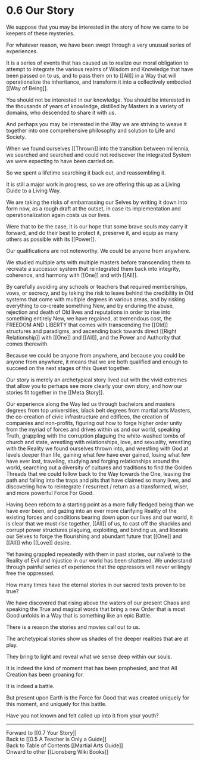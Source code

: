 # 0.6 Our Story

We suppose that you may be interested in the story of how we came to be keepers of these mysteries.

For whatever reason, we have been swept through a very unusual series of experiences. 

It is a series of events that has caused us to realize our moral obligation to attempt to integrate the various realms of Wisdom and Knowledge that have been passed on to us, and to pass them on to [[All]] in a Way that will operationalize the inheritance, and transform it into a collectively embodied [[Way of Being]]. 

You should not be interested in our knowledge. You should be interested in the thousands of years of knowledge, distilled by Masters in a variety of domains, who descended to share it with us. 

And perhaps you may be interested in the Way we are striving to weave it together into one comprehensive philosophy and solution to Life and Society. 

When we found ourselves [[Thrown]] into the transition between millennia, we searched and searched and could not rediscover the integrated System we were expecting to have been carried on. 

So we spent a lifetime searching it back out, and reassembling it. 

It is still a major work in progress, so we are offering this up as a Living Guide to a Living Way. 

We are taking the risks of embarrassing our Selves by writing it down into form now, as a rough draft at the outset, in case its implementation and operationalization again costs us our lives. 

Were that to be the case, it is our hope that some brave souls may carry it forward, and do their best to protect it, preserve it, and equip as many others as possible with its [[Power]]. 

Our qualifications are not noteworthy. We could be anyone from anywhere. 

We studied multiple arts with multiple masters before transcending them to recreate a successor system that reintegrated them back into integrity, coherence, and harmony with [[One]] and with [[All]]. 

By carefully avoiding any schools or teachers that required memberships, vows, or secrecy, and by taking the risk to leave behind the credibility in Old systems that come with multiple degrees in various areas, and by risking everything to co-create something New, and by enduring the abuse, rejection and death of Old lives and reputations in order to rise into something entirely New, we have regained, at tremendous cost, the FREEDOM AND LIBERTY that comes with transcending the [[Old]] structures and paradigms, and ascending back towards direct [[Right Relationship]] with [[One]] and [[All]], and the Power and Authority that comes therewith. 

Because we could be anyone from anywhere, and because you could be anyone from anywhere, it means that we are both qualified and enough to succeed on the next stages of this Quest together. 

Our story is merely an archetypical story lived out with the vivid extremes that allow you to perhaps see more clearly your own story, and how our stories fit together in the [[Meta Story]]. 

Our experience along the Way led us through bachelors and masters degrees from top universities, black belt degrees from martial arts Masters, the co-creation of civic infrastructure and edifices, the creation of companies and non-profits, figuring out how to forge higher order unity from the myriad of forces and drives within us and our world, speaking Truth, grappling with the corruption plaguing the white-washed tombs of church and state, wrestling with relationships, love, and sexuality, wrestling with the Reality we found ourselves thrown into, and wrestling with God at levels deeper than life, gaining what few have ever gained, losing what few have ever lost, traveling, studying and forging relationships around the world, searching out a diversity of cultures and traditions to find the Golden Threads that we could follow back to the Way towards the One, leaving the path and falling into the traps and pits that have claimed so many lives, and discovering how to reintegrate / resurrect / return as a transformed, wiser, and more powerful Force For Good. 

Having been reborn to a starting point as a more fully fledged being than we have ever been, and gazing into an ever more clarifying Reality of the existing forces and conditions bearing down upon our lives and our world, it is clear that we must rise together, [[All]] of us, to cast off the shackles and corrupt power structures plaguing, exploiting, and binding us, and liberate our Selves to forge the flourishing and abundant future that [[One]] and [[All]] who [[Love]] desire. 

Yet having grappled repeatedly with them in past stories, our naïveté to the Reality of Evil and Injustice in our world has been shattered. We understand through painful series of experience that the oppressors will never willingly free the oppressed. 

How many times have the eternal stories in our sacred texts proven to be true? 

We have discovered that rising above the waters of our present Chaos and speaking the True and magical words that bring a new Order that is most Good unfolds in a Way that is something like an epic Battle. 

There is a reason the stories and movies call out to us. 

The archetypical stories show us shades of the deeper realities that are at play.

They bring to light and reveal what we sense deep within our souls. 

It is indeed the kind of moment that has been prophesied, and that All Creation has been groaning for. 

It is indeed a battle.  

But present upon Earth is the Force for Good that was created uniquely for this moment, and uniquely for this battle. 

Have you not known and felt called up into it from your youth? 

____
Forward to [[0.7 Your Story]]  
Back to [[0.5 A Teacher is Only a Guide]]  
Back to Table of Contents [[Martial Arts Guide]]  
Onward to other [[Lionsberg Wiki Books]]  
